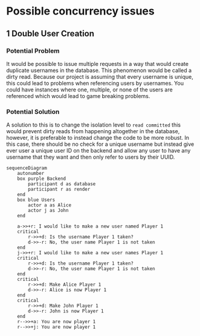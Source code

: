 # Possible concurrency issues

## 1 Double User Creation

### Potential Problem

It would be possible to issue multiple requests in a way that would create duplicate usernames in the database. This phenomenon would be called a dirty read. Because our project is assuming that every username is unique, this could lead to problems when referencing users by usernames. You could have instances where one, multiple, or none of the users are referenced which would lead to game breaking problems.

### Potential Solution

A solution to this is to change the isolation level to `read committed` this would prevent dirty reads from happening altogether in the database, however, it is preferable to instead change the code to be more robust. In this case, there should be no check for a unique username but instead give ever user a unique user ID on the backend and allow any user to have any username that they want and then only refer to users by their UUID. 

```mermaid
sequenceDiagram
    autonumber
    box purple Backend
        participant d as database
        participant r as render
    end
    box blue Users
        actor a as Alice
        actor j as John
    end

    a->>+r: I would like to make a new user named Player 1
    critical
        r->>+d: Is the username Player 1 taken?
        d->>-r: No, the user name Player 1 is not taken
    end
    j->>+r: I would like to make a new user names Player 1
    critical
        r->>+d: Is the username Player 1 taken?
        d->>-r: No, the user name Player 1 is not taken
    end
    critical
        r->>+d: Make Alice Player 1
        d->>-r: Alice is now Player 1
    end
    critical
        r->>+d: Make John Player 1
        d->>-r: John is now Player 1
    end
    r-->>+a: You are now player 1
    r-->>+j: You are now player 1
```
